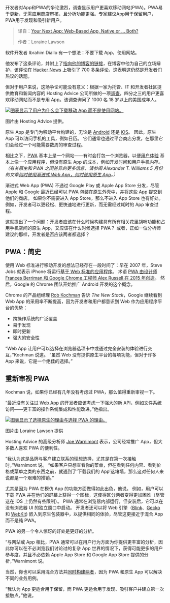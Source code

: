<!--
title: 未来应用形态：Web、原生，抑或两者合璧？
cover: https://cdn.thenewstack.io/media/2025/08/f3a590c2-web_app_getty_images.jpg
summary: 开发者对App和PWA的争论激烈，调查显示用户更喜欢移动网站(PWA)。PWA易于更新，无需应用商店审核，且分析功能更强。专家建议App用于保留用户，PWA用于发现和吸引新用户。
-->

开发者对App和PWA的争论激烈，调查显示用户更喜欢移动网站(PWA)。PWA易于更新，无需应用商店审核，且分析功能更强。专家建议App用于保留用户，PWA用于发现和吸引新用户。

> 译自：[Your Next App: Web-Based App, Native or … Both?](https://thenewstack.io/your-next-app-web-based-app-native-or-both/)
> 
> 作者：Loraine Lawson

软件开发者 Ibrahim Diallo 有一个想法：不要下载 App，使用网站。

他发布了这条评论，并附上了[指向他的博客的链接](https://idiallo.com/blog/dont-download-apps)，在博客中他为自己的立场辩护，该评论在 [Hacker News](https://news.ycombinator.com/item?id=44689059) 上吸引了 700 多条评论，这表明这仍然是开发者们热议的话题。

但对于用户来说，这场争论可能没有意义：根据一家为托管、IT 和开发者社区提供教育和新闻内容的 Hosting Advice 公司所做的一项[调查](https://www.hostingadvice.com/studies/survey-mandatory-app-downloads/)，四分之三的用户更喜欢移动网站而不是专用 App。该调查询问了 1000 名 18 岁以上的美国成年人。

[![图表显示了用户为什么会下载移动 App 而不是使用网站。](https://cdn.thenewstack.io/media/2025/08/2c7d596f-chart_hosting_advice.png)](https://cdn.thenewstack.io/media/2025/08/2c7d596f-chart_hosting_advice.png)

图片由 Hosting Advice 提供。

原生 App 是专门为移动平台构建的，无论是 [Android](https://thenewstack.io/implement-behavior-driven-development-in-android-with-cucumber/) 还是 [iOS](https://thenewstack.io/new-small-ai-model-lets-developers-experiment-on-ios/)。 因此，原生 App 可以访问手机的工具，例如日历。 它们通常也通过平台商店分发，在那里它们会经过一个可能需要数周的审查过程。

相比之下，[PWA](https://thenewstack.io/its-time-to-build-a-progressive-web-app-heres-how/) 基本上是一个网站——有时会打包一个浏览器，以便[用户体验](https://thenewstack.io/measuring-user-experience-in-modern-applications-and-infrastructure/) 基本上像一个应用程序，但没有原生 App 的成本，例如开发时间和用户手机内存。 *（有关原生和 PWA 之间差异的更多信息，请参阅 Alexander T. Williams 5 月份的文章[何时使用渐进式 Web App，何时使用原生 App](https://thenewstack.io/when-to-use-progressive-web-apps-and-when-to-go-native/)。）*

渐进式 Web App (PWA) 不通过 Google Play 或 Apple App Store 分发，尽管 Apple 和 Google 最近已经可以 PWA 包装在原生外壳中，并将这些 App 提交到他们的商店。 如果你不需要进入 App Store，那么不进入 App Store 也有好处。 例如，开发者可以更轻松、更快速地进行更新，而无需经过耗时的 App 审查过程。

这就提出了一个问题：开发者应该在什么时候构建具有所有相关花里胡哨功能和占用手机空间的原生 App，又应该在什么时候选择 PWA？ 或者，正如一位分析师建议的那样，开发者是否应该两者都选择？

## PWA：简史

使用 Web 标准进行移动开发的想法已经存在一段时间了：早在 2007 年，Steve Jobs 就表示 iPhone 将运行[基于 Web 标准的应用程序](https://www.apple.com/newsroom/2007/06/11iPhone-to-Support-Third-Party-Web-2-0-Applications/)。 术语 [PWA 由设计师 Frances Berriman 和 Google Chrome 工程师 Alex Russell 在 2015 年创造](https://infrequently.org/2015/06/progressive-apps-escaping-tabs-without-losing-our-soul/)。 然后，Google 的 Chrome 团队开始推广 Android 开发的这个概念。

Chrome 的产品组经理 [Rob Kochman](https://www.linkedin.com/in/rkochman/) 告诉 *The New Stack*，Google 继续看到 Web App 的采用率不断提高，因为开发者和用户都意识到 Web 作为应用程序平台的优势：

*   跨操作系统的广泛覆盖
*   易于发现
*   即时更新
*   强大的安全性

“Web App 让用户可以选择在浏览器选项卡中或通过完全安装的体验进行交互，”Kochman 说道。 “虽然 Web 没有提供原生平台的每项功能，但对于许多 App 来说，它是一个绝佳的选择。”

## 重新审视 PWA

Kochman 说，如果你已经有几年没有考虑过 PWA，那么值得重新审视一下。

“最近没有关注过 [Web App](https://thenewstack.io/web-app-development-sans-javascript-with-microsoft-blazor/) 的开发者应该考虑一下强大的新 API，例如文件系统访问——更丰富的操作系统集成和性能改进，”他指出。

[![图表显示了选择原生的理由与选择 PWA 的理由。](https://cdn.thenewstack.io/media/2025/08/e77905a0-should_you_build_native_app_or_pwa.png)](https://cdn.thenewstack.io/media/2025/08/e77905a0-should_you_build_native_app_or_pwa.png)

图片由 Loraine Lawson 提供

Hosting Advice 的高级分析师 [Joe Warnimont](https://www.linkedin.com/in/joewarnimont/) 表示，公司经常推广 App，但大多数人喜欢 PWA 的便利性。

“我认为这是品牌与客户建立联系的理想选择，尤其是在第一次接触时，”Warnimont 说。 “如果客户只想查看你的菜单，但在看到任何内容、看到价格或菜单之类的东西之前，就遇到了‘下载我们的 App’这堵墙，那么这对任何人来说都是一个艰难的推销。”

尤其是因为 PWA 在模仿 App 的功能方面做得如此出色，他说。 例如，用户可以下载 PWA 并在他们的屏幕上获得一个图标，这使得区分两者变得更加困难（尽管这在 iOS 上仍然有些限制）。 PWA 通常在浏览器内部运行，但安装后，它可以在没有浏览器 UI 的独立窗口中启动。 开发者还可以将 Web 引擎（[Blink](https://www.chromium.org/blink/)、[Gecko](https://firefox-source-docs.mozilla.org/overview/gecko.html) 和 [WebKit](https://webkit.org/)) 嵌入到原生包装器中，以提供相同的体验，尽管这更接近于混合 App 而不是纯 PWA。

PWA 的另一个令人惊讶的好处是更好的分析。

“与网站或 App 相比，PWA 通常可以在用户行为方面为你提供更丰富的分析，因此你可以在不必浏览我们讨论过的复杂 App 世界的情况下，获得可能更多的用户参与度，并且不必依赖 Apple App Store 和 Google App Store 提供的分析，”Warnimont 说。

当然，你也可以采用混合方法并[同时构建两者](https://thenewstack.io/one-lets-frontend-devs-build-once-deploy-web-and-native-apps/)，因为 PWA 和原生 App 可以解决不同的业务用例。

“我认为 App 更适合用于保留，而 PWA 更适合用于发现、吸引客户并建立第一次接触点，”他说。